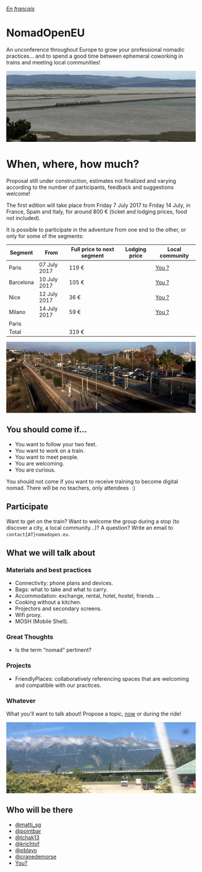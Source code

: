 _[En français](..)_

# NomadOpenEU

An unconference throughout Europe to grow your professional nomadic practices… and to spend a good time between ephemeral coworking in trains and meeting local communities!

![Paris - Barcelone near the Sainte-Lucie island](img/lucie.jpg)

# When, where, how much?

Proposal still under construction, estimates not finalized and varying according to the number of participants, feedback and suggestions welcome!

The first edition will take place from Friday 7 July 2017 to Friday 14 July, in France, Spain and Italy, for around 800 € (ticket and lodging prices, food not included).

It is possible to participate in the adventure from one end to the other, or only for some of the segments:

| Segment     | From       | Full price to next segment                        | Lodging price    | Local community                 |
|-------------|------------|---------------------------------------------------|------------------|--------------------------------------|
| Paris       | 07 July 2017 | 119 €                                              |                  | [You ?](mailto:contact@nomadopen.eu) |
| Barcelona   | 10 July 2017 | 105 €                                              |                  | [You ?](mailto:contact@nomadopen.eu) |
| Nice        | 12 July 2017 | 36 €                                              |                  | [You ?](mailto:contact@nomadopen.eu) |
| Milano      | 14 July 2017 | 59 €                                              |                  | [You ?](mailto:contact@nomadopen.eu) |
| Paris       |            |                                                   |                  |                                      |
| Total       |            | 319 €                                             |                  |                                      |

![Barcelone - Nice way at Antibes station](img/antibes.jpg)


## You should come if…

- You want to follow your two feet.
- You want to work on a train.
- You want to meet people.
- You are welcoming.
- You are curious.

You should not come if you want to receive training to become digital nomad. There will be no teachers, only attendees  :)


## Participate

Want to get on the train? Want to welcome the group during a stop (to discover a city, a local community…)? A question? Write an email to `contact{AT}nomadopen.eu`.


## What we will talk about

### Materials and best practices

- Connectivity: phone plans and devices.
- Bags: what to take and what to carry.
- Accommodation: exchange, rental, hotel, hostel, friends ...
- Cooking without a kitchen.
- Projectors and secondary screens.
- Wifi proxy.
- MOSH (Mobile Shell).

### Great Thoughts

- Is the term “nomad” pertinent?

### Projects

- FriendlyPlaces: collaboratively referencing spaces that are welcoming and compatible with our practices.

### Whatever

What you'll want to talk about! Propose a topic, [now](mailto:contact@nomadopen.eu) or during the ride!

![The Milan - Paris way](img/milano.jpg)

## Who will be there

- [@matti_sg](https://twitter.com/matti_sg)
- [@pointbar](https://twitter.com/pointbar)
- [@tchak13](https://twitter.com/tchak13)
- [@krichtof](https://twitter.com/krichtof)
- [@pblayo](https://twitter.com/pblayo)
- [@cranedemorse](https://twitter.com/cranedemorse)
- [You?](mailto:contact@nomadopen.eu)
